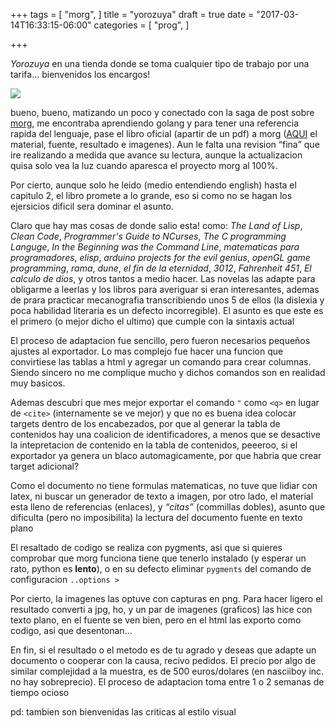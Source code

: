 +++
tags = [
  "morg",
]
title = "yorozuya"
draft = true
date = "2017-03-14T16:33:15-06:00"
categories = [
  "prog",
]

+++

*Yorozuya* en una tienda donde se toma cualquier tipo de trabajo por una
tarifa... bienvenidos los encargos!

![](../yorozuya.jpg)

bueno, bueno, matizando un poco y conectado con la saga de post
sobre [morg](https://nasciiboy.github.io/tags/morg), me encontraba aprendiendo
golang y para tener una referencia rapida del lenguaje, pase el libro oficial
(apartir de un pdf) a morg ([AQUI](../tgpl.zip) el material, fuente, resultado e
imagenes). Aun le falta una revision <q>fina</q> que ire realizando a medida que
avance su lectura, aunque la actualizacion quisa solo vea la luz cuando aparesca
el proyecto morg al 100%.

Por cierto, aunque solo he leido (medio entendiendo english) hasta el capitulo
2, el libro promete a lo grande, eso si como no se hagan los ejersicios dificil
sera dominar el asunto.

Claro que hay mas cosas de donde salio esta! como: *The Land of Lisp*, *Clean
Code*, *Programmer's Guide to NCurses*, *The C programming Languge*, *In the
Beginning was the Command Line*, *matematicas para programadores*, *elisp*,
*arduino projects for the evil genius*, *openGL game programming*, *rama*,
*dune*, *el fin de la eternidad*, *3012*, *Fahrenheit 451*, *El calculo de
dios*, y otros tantos a medio hacer. Las novelas las adapte para obligarme a
leerlas y los libros para averiguar si eran interesantes, ademas de prara
practicar mecanografia transcribiendo unos 5 de ellos (la dislexia y poca
habilidad literaria es un defecto incorregible). El asunto es que este es el
primero (o mejor dicho el ultimo) que cumple con la sintaxis actual

El proceso de adaptacion fue sencillo, pero fueron necesarios pequeños ajustes
al exportador. Lo mas complejo fue hacer una funcion que convirtiese las tablas
a html y agregar un comando para crear columnas. Siendo sincero no me complique
mucho y dichos comandos son en realidad muy basicos.

Ademas descubri que mes mejor exportar el comando `"` como `<q>` en lugar de
`<cite>` (internamente se ve mejor) y que no es buena idea colocar targets
dentro de los encabezados, por que al generar la tabla de contenidos hay una
coalicion de identificadores, a menos que se desactive la intepretacion de
contenido en la tabla de contenidos, peeeroo, si el exportador ya genera un
blaco automagicamente, por que habria que crear target adicional?

Como el documento no tiene formulas matematicas, no tuve que lidiar con latex,
ni buscar un generador de texto a imagen, por otro lado, el material esta lleno
de referencias (enlaces), y <em><q>citas</q></em> (commillas dobles), asunto que
dificulta (pero no imposibilita) la lectura del documento fuente en texto plano

El resaltado de codigo se realiza con pygments, asi que si quieres comprobar que
morg funciona tiene que tenerlo instalado (y esperar un rato, python es
<b>lento</b>), o en su defecto eliminar `pygments` del comando de configuracion
`..options >`

Por cierto, la imagenes las optuve con capturas en png. Para hacer ligero el
resultado converti a jpg, ho, y un par de imagenes (graficos) las hice con texto
plano, en el fuente se ven bien, pero en el html las exporto como codigo, asi
que desentonan...

En fin, si el resultado o el metodo es de tu agrado y deseas que adapte un
documento o cooperar con la causa, recivo pedidos. El precio por algo de similar
complejidad a la muestra, es de 500 euros/dolares (en nasciiboy inc. no hay
sobreprecio). El proceso de adaptacion toma entre 1 o 2 semanas de tiempo ocioso

pd: tambien son bienvenidas las criticas al estilo visual
